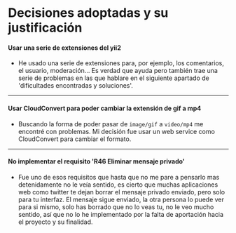 Decisiones adoptadas y su justificación
==================

#### Usar una serie de extensiones del yii2
- He usado una serie de extensiones para, por ejemplo, los comentarios, el usuario, moderación... Es verdad que ayuda pero también trae una serie de problemas en las que hablare en el siguiente apartado de 'dificultades encontradas y soluciones'.

____

#### Usar CloudConvert para poder cambiar la extensión de gif a mp4
- Buscando la forma de poder pasar de `image/gif` a `video/mp4` me encontré con problemas. Mi decisión fue usar un web service como CloudConvert para cambiar el formato.

____

#### No implementar el requisito 'R46 Eliminar mensaje privado'
- Fue uno de esos requisitos que hasta que no me pare a pensarlo mas detenidamente no le veía sentido, es cierto que muchas aplicaciones web como twitter te dejan borrar el mensaje privado enviado, pero solo para tu interfaz. El mensaje sigue enviado, la otra persona lo puede ver para si mismo, solo has borrado que no lo veas tu, no le veo mucho sentido, así que no lo he implementado por la falta de aportación hacia el proyecto y su finalidad.
